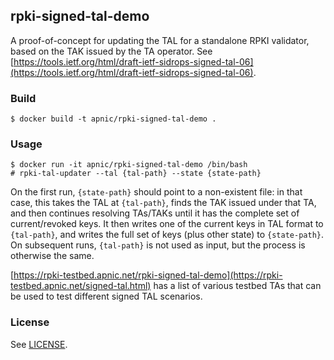 ## rpki-signed-tal-demo

A proof-of-concept for updating the TAL for a standalone RPKI
validator, based on the TAK issued by the TA operator.  See
[https://tools.ietf.org/html/draft-ietf-sidrops-signed-tal-06](https://tools.ietf.org/html/draft-ietf-sidrops-signed-tal-06).

### Build

    $ docker build -t apnic/rpki-signed-tal-demo .

### Usage

    $ docker run -it apnic/rpki-signed-tal-demo /bin/bash
    # rpki-tal-updater --tal {tal-path} --state {state-path}

On the first run, `{state-path}` should point to a non-existent file:
in that case, this takes the TAL at `{tal-path}`, finds the TAK issued
under that TA, and then continues resolving TAs/TAKs until it has the
complete set of current/revoked keys.  It then writes one of the
current keys in TAL format to `{tal-path}`, and writes the full set of
keys (plus other state) to `{state-path}`.  On subsequent runs,
`{tal-path}` is not used as input, but the process is otherwise the
same.

[https://rpki-testbed.apnic.net/rpki-signed-tal-demo](https://rpki-testbed.apnic.net/signed-tal.html)
has a list of various testbed TAs that can be used to test different
signed TAL scenarios.

### License

See [LICENSE](./LICENSE).
